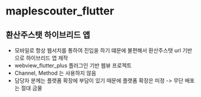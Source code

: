 # maplescouter_flutter

## 환산주스탯 하이브리드 앱
- 모바일로 항상 웹서치를 통하여 진입을 하기 떄문에 불편해서 환산주스탯 url 기반으로 하이브리드 앱 제작
- webview_flutter_plus 플러그인 기반 웹뷰 프로젝트
- Channel, Method 는 사용하지 않음 
- 담당자 분께는 플랫폼 확장에 부담이 있기 때문에 플랫폼 확장은 미정 -> 무단 배포는 절대 금물